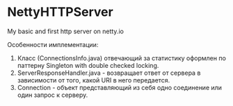 NettyHTTPServer
===============

My basic and first http server on netty.io

Особенности имплементации:

  1. Класс (СonnectionsInfo.java) отвечающий за статистику оформлен по паттерну Singleton with double checked locking.
  2. ServerResponseHandler.java - возвращает ответ от сервера в зависимости от того, какой URI в него передается.
  3. Connection - объект представляющий из себя одно соединение или один запрос к серверу.
